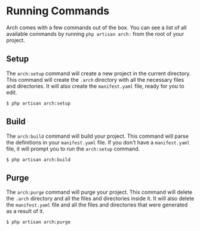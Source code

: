 # Running Commands

Arch comes with a few commands out of the box. You can see a list of all available commands by running `php artisan arch:` from the root of your project.

## Setup

The `arch:setup` command will create a new project in the current directory. This command will create the `.arch` directory with all the necessary files and directories. It will also create the `manifest.yaml` file, ready for you to edit.

```shell
$ php artisan arch:setup
```

## Build

The `arch:build` command will build your project. This command will parse the definitions in your `manifest.yaml` file. If you don't have a `manifest.yaml` file, it will prompt you to run the `arch:setup` command.

```shell
$ php artisan arch:build
```

## Purge

The `arch:purge` command will purge your project. This command will delete the `.arch` directory and all the files and directories inside it. It will also delete the `manifest.yaml` file and all the files and directories that were generated as a result of it.

```shell
$ php artisan arch:purge
```
